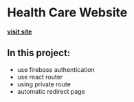 # Health Care Website

**[visit site]("https://healthcare-website-589da.web.app/")**

## In this project:
 - use firebase authentication
 - use react router
 - using private route
 - automatic redirect page


